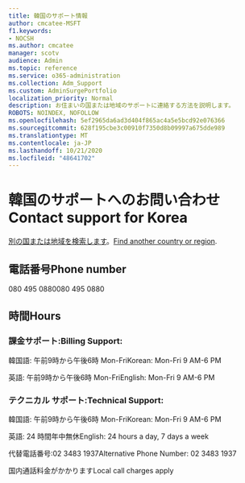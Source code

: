 ```yaml
---
title: 韓国のサポート情報
author: cmcatee-MSFT
f1.keywords:
- NOCSH
ms.author: cmcatee
manager: scotv
audience: Admin
ms.topic: reference
ms.service: o365-administration
ms.collection: Adm_Support
ms.custom: AdminSurgePortfolio
localization_priority: Normal
description: お住まいの国または地域のサポートに連絡する方法を説明します。
ROBOTS: NOINDEX, NOFOLLOW
ms.openlocfilehash: 5ef2965da6ad3d404f865ac4a5e5bcd92e076366
ms.sourcegitcommit: 628f195cbe3c00910f7350d8b09997a675dde989
ms.translationtype: MT
ms.contentlocale: ja-JP
ms.lasthandoff: 10/21/2020
ms.locfileid: "48641702"
---
```

# <a name="contact-support-for-korea"></a><span data-ttu-id="1bb87-103">韓国のサポートへのお問い合わせ</span><span class="sxs-lookup"><span data-stu-id="1bb87-103">Contact support for Korea</span></span>

<span data-ttu-id="1bb87-104">[別の国または地域を検索します](../contact-support-for-business-products.md)。</span><span class="sxs-lookup"><span data-stu-id="1bb87-104">[Find another country or region](../contact-support-for-business-products.md).</span></span>

## <a name="phone-number"></a><span data-ttu-id="1bb87-105">電話番号</span><span class="sxs-lookup"><span data-stu-id="1bb87-105">Phone number</span></span>
<span data-ttu-id="1bb87-106">080 495 0880</span><span class="sxs-lookup"><span data-stu-id="1bb87-106">080 495 0880</span></span>

## <a name="hours"></a><span data-ttu-id="1bb87-107">時間</span><span class="sxs-lookup"><span data-stu-id="1bb87-107">Hours</span></span>
### <a name="billing-support"></a><span data-ttu-id="1bb87-108">課金サポート:</span><span class="sxs-lookup"><span data-stu-id="1bb87-108">Billing Support:</span></span>

<span data-ttu-id="1bb87-109">韓国語: 午前9時から午後6時 Mon-Fri</span><span class="sxs-lookup"><span data-stu-id="1bb87-109">Korean: Mon-Fri 9 AM-6 PM</span></span>

<span data-ttu-id="1bb87-110">英語: 午前9時から午後6時 Mon-Fri</span><span class="sxs-lookup"><span data-stu-id="1bb87-110">English: Mon-Fri 9 AM-6 PM</span></span>

### <a name="technical-support"></a><span data-ttu-id="1bb87-111">テクニカル サポート:</span><span class="sxs-lookup"><span data-stu-id="1bb87-111">Technical Support:</span></span>

<span data-ttu-id="1bb87-112">韓国語: 午前9時から午後6時 Mon-Fri</span><span class="sxs-lookup"><span data-stu-id="1bb87-112">Korean: Mon-Fri 9 AM-6 PM</span></span>

<span data-ttu-id="1bb87-113">英語: 24 時間年中無休</span><span class="sxs-lookup"><span data-stu-id="1bb87-113">English: 24 hours a day, 7 days a week</span></span>

<span data-ttu-id="1bb87-114">代替電話番号:02 3483 1937</span><span class="sxs-lookup"><span data-stu-id="1bb87-114">Alternative Phone Number: 02 3483 1937</span></span>

<span data-ttu-id="1bb87-115">国内通話料金がかかります</span><span class="sxs-lookup"><span data-stu-id="1bb87-115">Local call charges apply</span></span>
